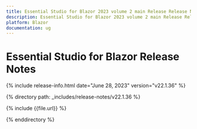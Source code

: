 ```yaml
---
title: Essential Studio for Blazor 2023 volume 2 main Release Release Notes  
description: Essential Studio for Blazor 2023 volume 2 main Release Release Notes  
platform: Blazor
documentation: ug
---
```


# Essential Studio for Blazor  Release Notes  

{% include release-info.html date="June 28, 2023"  version="v22.1.36" %} 

{% directory path: _includes/release-notes/v22.1.36 %}

{% include {{file.url}} %}

{% enddirectory %}